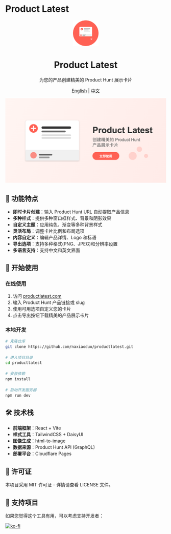 # Product Latest

<div align="center">
  
  <img src="public/favicon.svg" alt="Product Latest Logo" width="80" height="80">

  <h1>Product Latest</h1>
  
  <p>为您的产品创建精美的 Product Hunt 展示卡片</p>

  <p>
    <a href="README.md">English</a> |
    <a href="README_ZH.md">中文</a>
  </p>
  
  <img src="public/og-imagezh.png" alt="Product Latest 预览" width="600">

</div>

## 🌟 功能特点

- **即时卡片创建**：输入 Product Hunt URL 自动提取产品信息
- **多种样式**：提供多种窗口框样式、背景和阴影效果
- **自定义主题**：应用纯色、渐变等多种背景样式
- **灵活布局**：调整卡片比例和布局选项
- **内容自定义**：编辑产品详情、Logo 和标语
- **导出选项**：支持多种格式(PNG、JPEG)和分辨率设置
- **多语言支持**：支持中文和英文界面

## 🚀 开始使用

### 在线使用

1. 访问 [productlatest.com](https://productlatest.com)
2. 输入 Product Hunt 产品链接或 slug
3. 使用可用选项自定义您的卡片
4. 点击导出按钮下载精美的产品展示卡片

### 本地开发

```bash
# 克隆仓库
git clone https://github.com/naxiaoduo/productlatest.git

# 进入项目目录
cd productlatest

# 安装依赖
npm install

# 启动开发服务器
npm run dev
```

## 🛠️ 技术栈

- **前端框架**：React + Vite
- **样式工具**：TailwindCSS + DaisyUI
- **图像生成**：html-to-image
- **数据来源**：Product Hunt API (GraphQL)
- **部署平台**：Cloudflare Pages

## 📝 许可证

本项目采用 MIT 许可证 - 详情请查看 LICENSE 文件。

## 🙏 支持项目

如果您觉得这个工具有用，可以考虑支持开发者：

[![ko-fi](https://ko-fi.com/img/githubbutton_sm.svg)](https://ko-fi.com/naxol) 